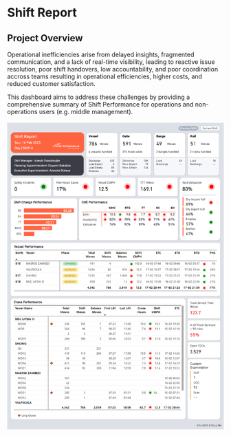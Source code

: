# Shift Report
## Project Overview
Operational inefficiencies arise from delayed insights, fragmented communication, and a lack of real-time visibility, leading to reactive issue resolution, poor shift handovers, low accountability, and poor coordination accross teams resulting in operational efficiencies, higher costs, and reduced customer satisfaction.

This dashboard aims to address these challenges by providing a comprehensive summary of Shift Performance for operations and non-operations users (e.g. middle management).
<p align="left"><img src="https://github.com/dmokafor/Shift_Report/blob/main/Screenshots/Shift_Report.png" alt="Main Page"></p>
